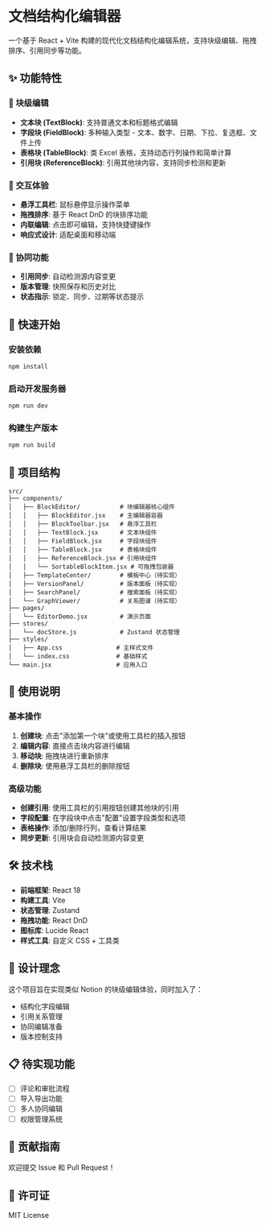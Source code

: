 # 文档结构化编辑器

一个基于 React + Vite 构建的现代化文档结构化编辑系统，支持块级编辑、拖拽排序、引用同步等功能。

## ✨ 功能特性

### 📝 块级编辑
- **文本块 (TextBlock)**: 支持普通文本和标题格式编辑
- **字段块 (FieldBlock)**: 多种输入类型 - 文本、数字、日期、下拉、复选框、文件上传
- **表格块 (TableBlock)**: 类 Excel 表格，支持动态行列操作和简单计算
- **引用块 (ReferenceBlock)**: 引用其他块内容，支持同步检测和更新

### 🎯 交互体验
- **悬浮工具栏**: 鼠标悬停显示操作菜单
- **拖拽排序**: 基于 React DnD 的块排序功能
- **内联编辑**: 点击即可编辑，支持快捷键操作
- **响应式设计**: 适配桌面和移动端

### 🔄 协同功能
- **引用同步**: 自动检测源内容变更
- **版本管理**: 快照保存和历史对比
- **状态指示**: 锁定、同步、过期等状态提示

## 🚀 快速开始

### 安装依赖
```bash
npm install
```

### 启动开发服务器
```bash
npm run dev
```

### 构建生产版本
```bash
npm run build
```

## 📁 项目结构

```
src/
├── components/
│   ├── BlockEditor/           # 块编辑器核心组件
│   │   ├── BlockEditor.jsx    # 主编辑器容器
│   │   ├── BlockToolbar.jsx   # 悬浮工具栏
│   │   ├── TextBlock.jsx      # 文本块组件
│   │   ├── FieldBlock.jsx     # 字段块组件
│   │   ├── TableBlock.jsx     # 表格块组件
│   │   ├── ReferenceBlock.jsx # 引用块组件
│   │   └── SortableBlockItem.jsx # 可拖拽包装器
│   ├── TemplateCenter/        # 模板中心（待实现）
│   ├── VersionPanel/          # 版本面板（待实现）
│   ├── SearchPanel/           # 搜索面板（待实现）
│   └── GraphViewer/           # 关系图谱（待实现）
├── pages/
│   └── EditorDemo.jsx         # 演示页面
├── stores/
│   └── docStore.js            # Zustand 状态管理
├── styles/
│   ├── App.css               # 主样式文件
│   └── index.css             # 基础样式
└── main.jsx                  # 应用入口
```

## 🎨 使用说明

### 基本操作
1. **创建块**: 点击"添加第一个块"或使用工具栏的插入按钮
2. **编辑内容**: 直接点击块内容进行编辑
3. **移动块**: 拖拽块进行重新排序
4. **删除块**: 使用悬浮工具栏的删除按钮

### 高级功能
- **创建引用**: 使用工具栏的引用按钮创建其他块的引用
- **字段配置**: 在字段块中点击"配置"设置字段类型和选项
- **表格操作**: 添加/删除行列，查看计算结果
- **同步更新**: 引用块会自动检测源内容变更

## 🛠️ 技术栈

- **前端框架**: React 18
- **构建工具**: Vite
- **状态管理**: Zustand
- **拖拽功能**: React DnD
- **图标库**: Lucide React
- **样式工具**: 自定义 CSS + 工具类

## 🎯 设计理念

这个项目旨在实现类似 Notion 的块级编辑体验，同时加入了：
- 结构化字段编辑
- 引用关系管理
- 协同编辑准备
- 版本控制支持

## 📋 待实现功能

- [ ] 评论和审批流程
- [ ] 导入导出功能
- [ ] 多人协同编辑
- [ ] 权限管理系统

## 🤝 贡献指南

欢迎提交 Issue 和 Pull Request！

## 📄 许可证

MIT License
